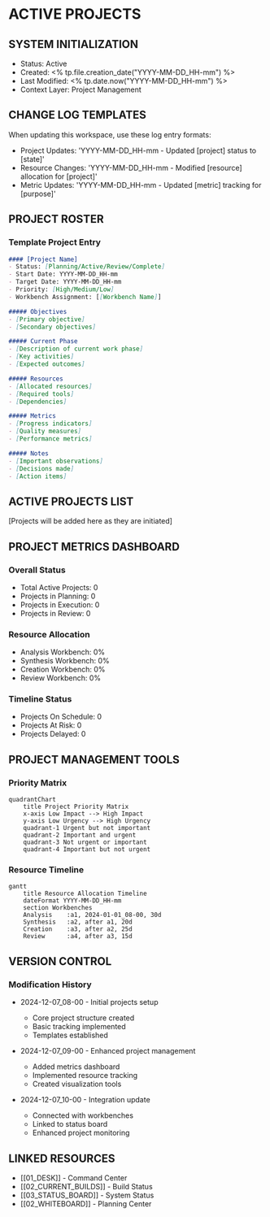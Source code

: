 # ACTIVE PROJECTS

## SYSTEM INITIALIZATION

- Status: Active
- Created: <% tp.file.creation_date("YYYY-MM-DD_HH-mm") %>
- Last Modified: <% tp.date.now("YYYY-MM-DD_HH-mm") %>
- Context Layer: Project Management

## CHANGE LOG TEMPLATES

When updating this workspace, use these log entry formats:

- Project Updates: 'YYYY-MM-DD_HH-mm - Updated [project] status to [state]'
- Resource Changes: 'YYYY-MM-DD_HH-mm - Modified [resource] allocation for [project]'
- Metric Updates: 'YYYY-MM-DD_HH-mm - Updated [metric] tracking for [purpose]'

## PROJECT ROSTER

### Template Project Entry

```markdown
#### [Project Name]
- Status: [Planning/Active/Review/Complete]
- Start Date: YYYY-MM-DD_HH-mm
- Target Date: YYYY-MM-DD_HH-mm
- Priority: [High/Medium/Low]
- Workbench Assignment: [[Workbench Name]]

##### Objectives
- [Primary objective]
- [Secondary objectives]

##### Current Phase
- [Description of current work phase]
- [Key activities]
- [Expected outcomes]

##### Resources
- [Allocated resources]
- [Required tools]
- [Dependencies]

##### Metrics
- [Progress indicators]
- [Quality measures]
- [Performance metrics]

##### Notes
- [Important observations]
- [Decisions made]
- [Action items]
```

## ACTIVE PROJECTS LIST

[Projects will be added here as they are initiated]

## PROJECT METRICS DASHBOARD

### Overall Status

- Total Active Projects: 0
- Projects in Planning: 0
- Projects in Execution: 0
- Projects in Review: 0

### Resource Allocation

- Analysis Workbench: 0%
- Synthesis Workbench: 0%
- Creation Workbench: 0%
- Review Workbench: 0%

### Timeline Status

- Projects On Schedule: 0
- Projects At Risk: 0
- Projects Delayed: 0

## PROJECT MANAGEMENT TOOLS

### Priority Matrix

```mermaid
quadrantChart
    title Project Priority Matrix
    x-axis Low Impact --> High Impact
    y-axis Low Urgency --> High Urgency
    quadrant-1 Urgent but not important
    quadrant-2 Important and urgent
    quadrant-3 Not urgent or important
    quadrant-4 Important but not urgent
```

### Resource Timeline

```mermaid
gantt
    title Resource Allocation Timeline
    dateFormat YYYY-MM-DD_HH-mm
    section Workbenches
    Analysis    :a1, 2024-01-01_08-00, 30d
    Synthesis   :a2, after a1, 20d
    Creation    :a3, after a2, 25d
    Review      :a4, after a3, 15d
```

## VERSION CONTROL

### Modification History

- 2024-12-07_08-00 - Initial projects setup

  - Core project structure created
  - Basic tracking implemented
  - Templates established

- 2024-12-07_09-00 - Enhanced project management

  - Added metrics dashboard
  - Implemented resource tracking
  - Created visualization tools

- 2024-12-07_10-00 - Integration update

  - Connected with workbenches
  - Linked to status board
  - Enhanced project monitoring


## LINKED RESOURCES

- [[01_DESK]] - Command Center
- [[02_CURRENT_BUILDS]] - Build Status
- [[03_STATUS_BOARD]] - System Status
- [[02_WHITEBOARD]] - Planning Center